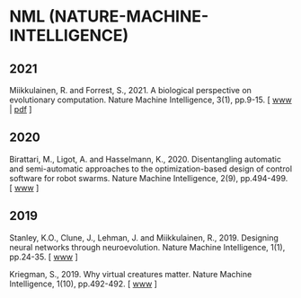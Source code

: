 # NML (NATURE-MACHINE-INTELLIGENCE)

## 2021

Miikkulainen, R. and Forrest, S., 2021. A biological perspective on evolutionary computation. Nature Machine Intelligence, 3(1), pp.9-15. [ [www](https://www.nature.com/articles/s42256-020-00278-8) | [pdf](https://www.nature.com/articles/s42256-020-00278-8.epdf?sharing_token=qoEPvntBcc2S_ZlBQ_wNENRgN0jAjWel9jnR3ZoTv0PrBK3R4kZE5y0HtsI8l0Y3U7FtXpUF0uezvzKzs4AAjfv2tUMllj1B5Oog-ilkgJQEPtKk16MnsHg6GDKfM5KPlT-YPxzuQEOeIjsAkiyWbAWB43IYuqBcLojn7YoXQmQ%3D) ]

## 2020

Birattari, M., Ligot, A. and Hasselmann, K., 2020. Disentangling automatic and semi-automatic approaches to the optimization-based design of control software for robot swarms. Nature Machine Intelligence, 2(9), pp.494-499. [ [www](https://www.nature.com/articles/s42256-020-0215-0) ]

## 2019

Stanley, K.O., Clune, J., Lehman, J. and Miikkulainen, R., 2019. Designing neural networks through neuroevolution. Nature Machine Intelligence, 1(1), pp.24-35. [ [www](https://www.nature.com/articles/s42256-018-0006-z) ]

Kriegman, S., 2019. Why virtual creatures matter. Nature Machine Intelligence, 1(10), pp.492-492. [ [www](https://www.nature.com/articles/s42256-019-0102-8) ]
